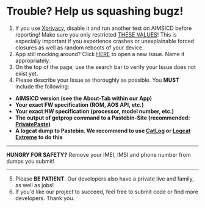 # Trouble? Help us squashing bugz!

1. If you use [Xprivacy](https://github.com/M66B/XPrivacy), disable it and run another test on AIMSICD before reporting! Make sure you only restricted [THESE VALUES](https://github.com/SecUpwN/Android-IMSI-Catcher-Detector/issues/25#issuecomment-42121414)! This is especially important if you experience crashes or unexplainable forced closures as well as random reboots of your device.
2. App still mocking around? Click [HERE](https://github.com/SecUpwN/Android-IMSI-Catcher-Detector/issues) to open a new Issue. Name it appropriately.
3. On the top of the page, use the search bar to verify your Issue does not exist yet.
4. Please describe your Issue as thoroughly as possible. You **MUST** include the following:

- **AIMSICD version (see the About-Tab within our App)**
- **Your exact FW specification (ROM, AOS API, etc.)**
- **Your exact HW specification (processor, model number, etc.)**
- **The output of getprop command to a Pastebin-Site (recommended: [PrivatePaste](https://privatepaste.com/))**
- **A logcat dump to Pastebin. We recommend to use [CatLog](https://play.google.com/store/apps/details?id=com.nolanlawson.logcat) or [Logcat Extreme](https://play.google.com/store/apps/details?id=scd.lcex) to do this**

***

**HUNGRY FOR SAFETY?** Remove your IMEI, IMSI and phone number from dumps you submit!

***

5. Please **BE PATIENT**. Our developers also have a private live and family, as well as jobs!
6. If you'd like our project to succeed, feel free to submit code or find more developers. Thank you.